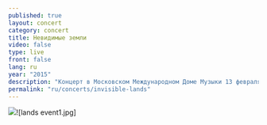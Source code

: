 ```yaml
---
published: true
layout: concert
category: concert
title: Невидимые земли
video: false
type: live
front: false
lang: ru
year: "2015"
description: "Концерт в Московском Международном Доме Музыки 13 февраля 2015 (Дебюсси, Батагов)"
permalink: "ru/concerts/invisible-lands"
---
```


![]({{site.baseurl}}/media/lands%20event1.jpg)![lands event1.jpg]
